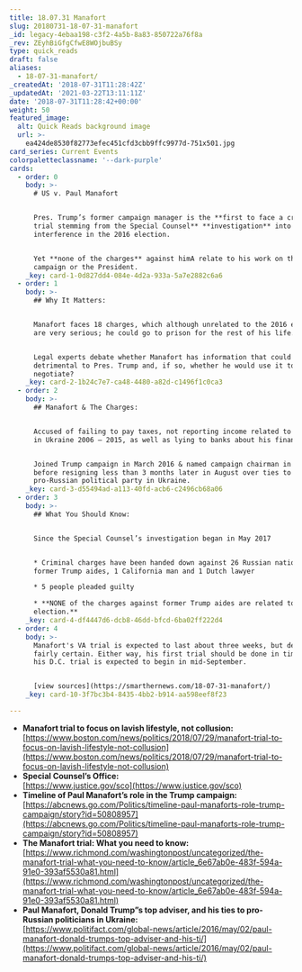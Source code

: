 ```yaml
---
title: 18.07.31 Manafort
slug: 20180731-18-07-31-manafort
_id: legacy-4ebaa198-c3f2-4a5b-8a83-850722a76f8a
_rev: ZEyhBiGfgCfwE8WOjbuBSy
type: quick_reads
draft: false
aliases:
  - 18-07-31-manafort/
_createdAt: '2018-07-31T11:28:42Z'
_updatedAt: '2021-03-22T13:11:11Z'
date: '2018-07-31T11:28:42+00:00'
weight: 50
featured_image:
  alt: Quick Reads background image
  url: >-
    ea424de8530f82773efec451cfd3cbb9ffc9977d-751x501.jpg
card_series: Current Events
colorpaletteclassname: '--dark-purple'
cards:
  - order: 0
    body: >-
      # US v. Paul Manafort


      Pres. Trump’s former campaign manager is the **first to face a criminal
      trial stemming from the Special Counsel** **investigation** into Russian
      interference in the 2016 election.


      Yet **none of the charges** against himA relate to his work on the
      campaign or the President.
    _key: card-1-0d827dd4-084e-4d2a-933a-5a7e2882c6a6
  - order: 1
    body: >-
      ## Why It Matters:


      Manafort faces 18 charges, which although unrelated to the 2016 election,
      are very serious; he could go to prison for the rest of his life.


      Legal experts debate whether Manafort has information that could be
      detrimental to Pres. Trump and, if so, whether he would use it to
      negotiate?
    _key: card-2-1b24c7e7-ca48-4480-a82d-c1496f1c0ca3
  - order: 2
    body: >-
      ## Manafort & The Charges:


      Accused of failing to pay taxes, not reporting income related to his work
      in Ukraine 2006 – 2015, as well as lying to banks about his finances.


      Joined Trump campaign in March 2016 & named campaign chairman in May,
      before resigning less than 3 months later in August over ties to a
      pro-Russian political party in Ukraine.
    _key: card-3-d55494ad-a113-40fd-acb6-c2496cb68a06
  - order: 3
    body: >-
      ## What You Should Know:


      Since the Special Counsel’s investigation began in May 2017


      * Criminal charges have been handed down against 26 Russian nationals, 4
      former Trump aides, 1 California man and 1 Dutch lawyer

      * 5 people pleaded guilty

      * **NONE of the charges against former Trump aides are related to the 2016
      election.**
    _key: card-4-df4447d6-dcb8-46dd-bfcd-6ba02ff222d4
  - order: 4
    body: >-
      Manafort's VA trial is expected to last about three weeks, but delays are
      fairly certain. Either way, his first trial should be done in time before
      his D.C. trial is expected to begin in mid-September.


      [view sources](https://smarthernews.com/18-07-31-manafort/)
    _key: card-10-3f7bc3b4-8435-4bb2-b914-aa598eef8f23

---
```

* **Manafort trial to focus on lavish lifestyle, not collusion:** [https://www.boston.com/news/politics/2018/07/29/manafort-trial-to-focus-on-lavish-lifestyle-not-collusion](https://www.boston.com/news/politics/2018/07/29/manafort-trial-to-focus-on-lavish-lifestyle-not-collusion)
* **Special Counsel’s Office:**  
[https://www.justice.gov/sco](https://www.justice.gov/sco)
* **Timeline of Paul Manafort’s role in the Trump campaign:**  
[https://abcnews.go.com/Politics/timeline-paul-manaforts-role-trump-campaign/story?id=50808957](https://abcnews.go.com/Politics/timeline-paul-manaforts-role-trump-campaign/story?id=50808957)
* **The Manafort trial: What you need to know:**  
[https://www.richmond.com/washingtonpost/uncategorized/the-manafort-trial-what-you-need-to-know/article_6e67ab0e-483f-594a-91e0-393af5530a81.html](https://www.richmond.com/washingtonpost/uncategorized/the-manafort-trial-what-you-need-to-know/article_6e67ab0e-483f-594a-91e0-393af5530a81.html)
* **Paul Manafort, Donald Trump”s top adviser, and his ties to pro-Russian politicians in Ukraine:**  
[https://www.politifact.com/global-news/article/2016/may/02/paul-manafort-donald-trumps-top-adviser-and-his-ti/](https://www.politifact.com/global-news/article/2016/may/02/paul-manafort-donald-trumps-top-adviser-and-his-ti/)